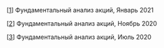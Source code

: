 <p>[<a href="https://ragve-hub.github.io/scribble//view-01-21">1</a>]        Фундаментальный анализ акций, Январь 2021</p>
<p>[<a href="https://ragve-hub.github.io/scribble//view-11-20">2</a>]        Фундаментальный анализ акций, Ноябрь 2020</p>
<p>[<a href="https://ragve-hub.github.io/scribble//view-06-20">3</a>]        Фундаментальный анализ акций, Июль 2020</p>

